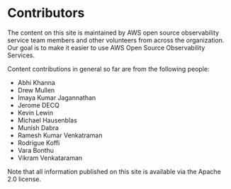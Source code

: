# Contributors

The content on this site is maintained by AWS open source observability
service team members and other volunteers from across the organization.
Our goal is to make it easier to use AWS Open Source Observability Services.

Content contributions in general so far are from the following people:

* Abhi Khanna
* Drew Mullen
* Imaya Kumar Jagannathan
* Jerome DECQ
* Kevin Lewin
* Michael Hausenblas
* Munish Dabra
* Ramesh Kumar Venkatraman
* Rodrigue Koffi
* Vara Bonthu
* Vikram Venkataraman

Note that all information published on this site is available via the
Apache 2.0 license.
